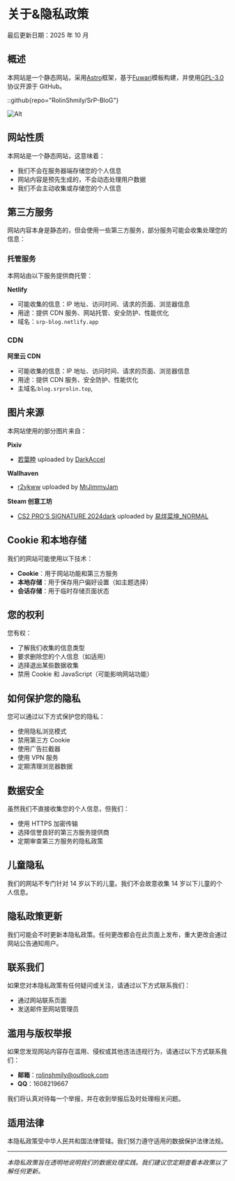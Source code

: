 # 关于&隐私政策

最后更新日期：2025 年 10 月

## 概述

本网站是一个静态网站，采用[Astro](https://github.com/withastro/astro)框架，基于[Fuwari](https://github.com/saicaca/fuwari)模板构建，并使用[GPL-3.0](https://www.gnu.org/licenses/gpl-3.0.html)协议开源于 GitHub。

::github{repo="RolinShmily/SrP-BloG"}

![Alt](https://repobeats.axiom.co/api/embed/1f000384d6face53ef69c9ee9c0e59a7010d1465.svg "Repobeats analytics image")

## 网站性质

本网站是一个静态网站，这意味着：

- 我们不会在服务器端存储您的个人信息
- 网站内容是预先生成的，不会动态处理用户数据
- 我们不会主动收集或存储您的个人信息

## 第三方服务

网站内容本身是静态的，但会使用一些第三方服务，部分服务可能会收集处理您的信息：

### 托管服务

本网站由以下服务提供商托管：

**Netlify**

- 可能收集的信息：IP 地址、访问时间、请求的页面、浏览器信息
- 用途：提供 CDN 服务、网站托管、安全防护、性能优化
- 域名：`srp-blog.netlify.app`

### CDN

**阿里云 CDN**

- 可能收集的信息：IP 地址、访问时间、请求的页面、浏览器信息
- 用途：提供 CDN 服务、安全防护、性能优化
- 主域名:`blog.srprolin.top`,

## 图片来源

本网站使用的部分图片来自：

**Pixiv**

- [若葉睦](https://www.pixiv.net/artworks/131799508) uploaded by [DarkAccel](https://www.pixiv.net/users/3439532)

**Wallhaven**

- [r2ykww](https://wallhaven.cc/w/r2ykww) uploaded by [MrJimmyJam](https://wallhaven.cc/user/MrJimmyJam)

**Steam 创意工坊**

- [CS2 PRO'S SIGNATURE 2024dark](https://steamcommunity.com/sharedfiles/filedetails/?id=3247661253) uploaded by [易烊菜坤\_NORMAL](https://steamcommunity.com/id/haza1040)

## Cookie 和本地存储

我们的网站可能使用以下技术：

- **Cookie**：用于网站功能和第三方服务
- **本地存储**：用于保存用户偏好设置（如主题选择）
- **会话存储**：用于临时存储页面状态

## 您的权利

您有权：

- 了解我们收集的信息类型
- 要求删除您的个人信息（如适用）
- 选择退出某些数据收集
- 禁用 Cookie 和 JavaScript（可能影响网站功能）

## 如何保护您的隐私

您可以通过以下方式保护您的隐私：

- 使用隐私浏览模式
- 禁用第三方 Cookie
- 使用广告拦截器
- 使用 VPN 服务
- 定期清理浏览器数据

## 数据安全

虽然我们不直接收集您的个人信息，但我们：

- 使用 HTTPS 加密传输
- 选择信誉良好的第三方服务提供商
- 定期审查第三方服务的隐私政策

## 儿童隐私

我们的网站不专门针对 14 岁以下的儿童。我们不会故意收集 14 岁以下儿童的个人信息。

## 隐私政策更新

我们可能会不时更新本隐私政策。任何更改都会在此页面上发布，重大更改会通过网站公告通知用户。

## 联系我们

如果您对本隐私政策有任何疑问或关注，请通过以下方式联系我们：

- 通过网站联系页面
- 发送邮件至网站管理员

## 滥用与版权举报

如果您发现网站内容存在滥用、侵权或其他违法违规行为，请通过以下方式联系我们：

- **邮箱**：rolinshmily@outlook.com
- **QQ**：1608219667

我们将认真对待每一个举报，并在收到举报后及时处理相关问题。

## 适用法律

本隐私政策受中华人民共和国法律管辖。我们努力遵守适用的数据保护法律法规。

---

_本隐私政策旨在透明地说明我们的数据处理实践。我们建议您定期查看本政策以了解任何更新。_
